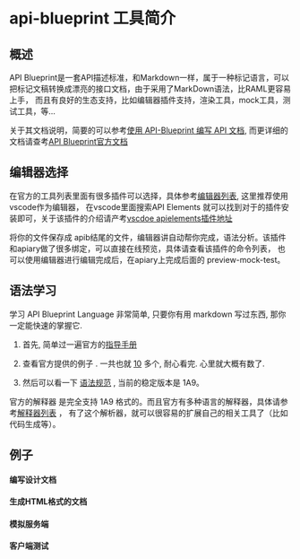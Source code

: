 # api-blueprint 工具简介

## 概述

 API Blueprint是一套API描述标准，和Markdown一样，属于一种标记语言，可以把标记文稿转换成漂亮的接口文档，由于采用了MarkDown语法，比RAML更容易上手，
 而且有良好的生态支持，比如编辑器插件支持，渲染工具，mock工具，测试工具，等...

 关于其文档说明，简要的可以参考[使用 API-Blueprint 编写 API 文档](http://www.jianshu.com/p/d39c3553e25a), 
 而更详细的文档请查考[API Blueprint官方文档](https://apiblueprint.org/documentation/specification.html)


## 编辑器选择

  在官方的工具列表里面有很多插件可以选择，具体参考[编辑器列表](https://apiblueprint.org/tools.html#editors), 这里推荐使用vscode作为编辑器，
  在vscode里面搜索API Elements  就可以找到对于的插件安装即可，关于该插件的介绍请产考[vscdoe apielements插件地址](https://github.com/XVincentX/vscode-apielements)
  
  将你的文件保存成 apib结尾的文件，编辑器讲自动帮你完成，语法分析。该插件和apiary做了很多绑定，可以直接在线预览，具体请查看该插件的命令列表，
  也可以使用编辑器进行编辑完成后，在apiary上完成后面的 preview-mock-test。

## 语法学习

  学习 API Blueprint Language 非常简单, 只要你有用 markdown 写过东西, 那你一定能快速的掌握它.
  
  1. 首先, 简单过一遍官方的[指导手册](https://apiblueprint.org/documentation/)
  
  2. 查看官方提供的例子 . 一共也就 [10](https://github.com/apiaryio/api-blueprint/tree/master/examples) 多个, 耐心看完. 心里就大概有数了.
  
  3. 然后可以看一下 [语法规范](https://github.com/apiaryio/api-blueprint/blob/master/API%20Blueprint%20Specification.md) , 当前的稳定版本是 1A9。

  官方的解释器 是完全支持 1A9 格式的。而且官方有多种语言的解释器，具体请参考[解释器列表](https://apiblueprint.org/tools.html#parsers)
  ， 有了这个解析器，就可以很容易的扩展自己的相关工具了（比如代码生成等）。


## 例子

#### 编写设计文档

#### 生成HTML格式的文档

#### 模拟服务端

#### 客户端测试